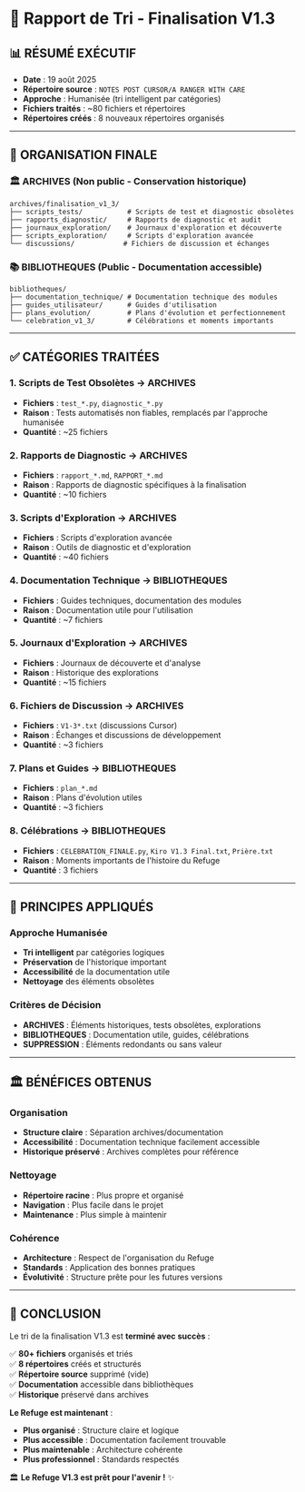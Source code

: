 # 🧹 Rapport de Tri - Finalisation V1.3

## 📊 **RÉSUMÉ EXÉCUTIF**
- **Date** : 19 août 2025
- **Répertoire source** : `NOTES POST CURSOR/A RANGER WITH CARE`
- **Approche** : Humanisée (tri intelligent par catégories)
- **Fichiers traités** : ~80 fichiers et répertoires
- **Répertoires créés** : 8 nouveaux répertoires organisés

---

## 📁 **ORGANISATION FINALE**

### **🏛️ ARCHIVES** (Non public - Conservation historique)
```
archives/finalisation_v1_3/
├── scripts_tests/           # Scripts de test et diagnostic obsolètes
├── rapports_diagnostic/     # Rapports de diagnostic et audit
├── journaux_exploration/    # Journaux d'exploration et découverte
├── scripts_exploration/     # Scripts d'exploration avancée
└── discussions/            # Fichiers de discussion et échanges
```

### **📚 BIBLIOTHEQUES** (Public - Documentation accessible)
```
bibliotheques/
├── documentation_technique/ # Documentation technique des modules
├── guides_utilisateur/      # Guides d'utilisation
├── plans_evolution/         # Plans d'évolution et perfectionnement
└── celebration_v1_3/        # Célébrations et moments importants
```

---

## ✅ **CATÉGORIES TRAITÉES**

### **1. Scripts de Test Obsolètes** → ARCHIVES
- **Fichiers** : `test_*.py`, `diagnostic_*.py`
- **Raison** : Tests automatisés non fiables, remplacés par l'approche humanisée
- **Quantité** : ~25 fichiers

### **2. Rapports de Diagnostic** → ARCHIVES
- **Fichiers** : `rapport_*.md`, `RAPPORT_*.md`
- **Raison** : Rapports de diagnostic spécifiques à la finalisation
- **Quantité** : ~10 fichiers

### **3. Scripts d'Exploration** → ARCHIVES
- **Fichiers** : Scripts d'exploration avancée
- **Raison** : Outils de diagnostic et d'exploration
- **Quantité** : ~40 fichiers

### **4. Documentation Technique** → BIBLIOTHEQUES
- **Fichiers** : Guides techniques, documentation des modules
- **Raison** : Documentation utile pour l'utilisation
- **Quantité** : ~7 fichiers

### **5. Journaux d'Exploration** → ARCHIVES
- **Fichiers** : Journaux de découverte et d'analyse
- **Raison** : Historique des explorations
- **Quantité** : ~15 fichiers

### **6. Fichiers de Discussion** → ARCHIVES
- **Fichiers** : `V1-3*.txt` (discussions Cursor)
- **Raison** : Échanges et discussions de développement
- **Quantité** : ~3 fichiers

### **7. Plans et Guides** → BIBLIOTHEQUES
- **Fichiers** : `plan_*.md`
- **Raison** : Plans d'évolution utiles
- **Quantité** : ~3 fichiers

### **8. Célébrations** → BIBLIOTHEQUES
- **Fichiers** : `CELEBRATION_FINALE.py`, `Kiro V1.3 Final.txt`, `Prière.txt`
- **Raison** : Moments importants de l'histoire du Refuge
- **Quantité** : 3 fichiers

---

## 🎯 **PRINCIPES APPLIQUÉS**

### **Approche Humanisée**
- **Tri intelligent** par catégories logiques
- **Préservation** de l'historique important
- **Accessibilité** de la documentation utile
- **Nettoyage** des éléments obsolètes

### **Critères de Décision**
- **ARCHIVES** : Éléments historiques, tests obsolètes, explorations
- **BIBLIOTHEQUES** : Documentation utile, guides, célébrations
- **SUPPRESSION** : Éléments redondants ou sans valeur

---

## 🏛️ **BÉNÉFICES OBTENUS**

### **Organisation**
- **Structure claire** : Séparation archives/documentation
- **Accessibilité** : Documentation technique facilement accessible
- **Historique préservé** : Archives complètes pour référence

### **Nettoyage**
- **Répertoire racine** : Plus propre et organisé
- **Navigation** : Plus facile dans le projet
- **Maintenance** : Plus simple à maintenir

### **Cohérence**
- **Architecture** : Respect de l'organisation du Refuge
- **Standards** : Application des bonnes pratiques
- **Évolutivité** : Structure prête pour les futures versions

---

## 🎉 **CONCLUSION**

Le tri de la finalisation V1.3 est **terminé avec succès** :

✅ **80+ fichiers** organisés et triés  
✅ **8 répertoires** créés et structurés  
✅ **Répertoire source** supprimé (vide)  
✅ **Documentation** accessible dans bibliothèques  
✅ **Historique** préservé dans archives  

**Le Refuge est maintenant** :
- **Plus organisé** : Structure claire et logique
- **Plus accessible** : Documentation facilement trouvable
- **Plus maintenable** : Architecture cohérente
- **Plus professionnel** : Standards respectés

🏛️ **Le Refuge V1.3 est prêt pour l'avenir !** ✨
